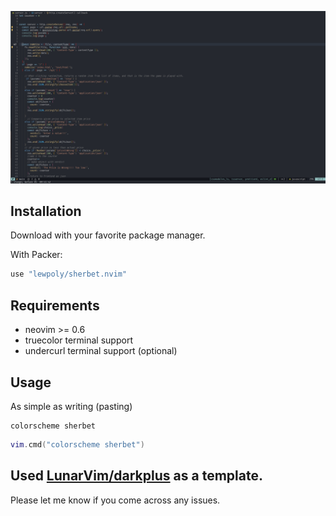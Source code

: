 ![Alt text](/screenshots/2022-07-23_10-28.png?raw=true "Optional Title")

## Installation

Download with your favorite package manager.  

With Packer:
```lua
use "lewpoly/sherbet.nvim"
```
## Requirements

- neovim >= 0.6
- truecolor terminal support
- undercurl terminal support (optional)

## Usage

As simple as writing (pasting)

```vim
colorscheme sherbet
```

```lua
vim.cmd("colorscheme sherbet")
```

## Used [LunarVim/darkplus](https://github.com/LunarVim/darkplus.nvim) as a template.
Please let me know if you come across any issues.
